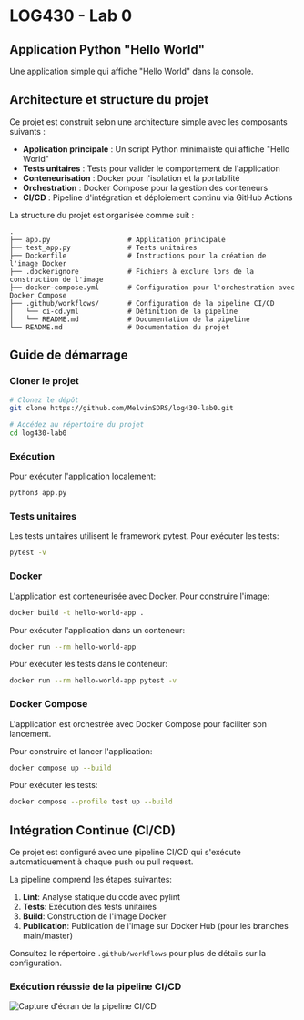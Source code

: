 # LOG430 - Lab 0

## Application Python "Hello World"

Une application simple qui affiche "Hello World" dans la console.

## Architecture et structure du projet

Ce projet est construit selon une architecture simple avec les composants suivants :

- **Application principale** : Un script Python minimaliste qui affiche "Hello World"
- **Tests unitaires** : Tests pour valider le comportement de l'application
- **Conteneurisation** : Docker pour l'isolation et la portabilité 
- **Orchestration** : Docker Compose pour la gestion des conteneurs
- **CI/CD** : Pipeline d'intégration et déploiement continu via GitHub Actions

La structure du projet est organisée comme suit :

```
.
├── app.py                   # Application principale
├── test_app.py              # Tests unitaires
├── Dockerfile               # Instructions pour la création de l'image Docker
├── .dockerignore            # Fichiers à exclure lors de la construction de l'image
├── docker-compose.yml       # Configuration pour l'orchestration avec Docker Compose
├── .github/workflows/       # Configuration de la pipeline CI/CD
│   └── ci-cd.yml            # Définition de la pipeline
│   └── README.md            # Documentation de la pipeline
└── README.md                # Documentation du projet
```

## Guide de démarrage

### Cloner le projet

```bash
# Clonez le dépôt
git clone https://github.com/MelvinSDRS/log430-lab0.git

# Accédez au répertoire du projet
cd log430-lab0
```

### Exécution

Pour exécuter l'application localement:

```bash
python3 app.py
```

### Tests unitaires

Les tests unitaires utilisent le framework pytest. Pour exécuter les tests:

```bash
pytest -v
```

### Docker

L'application est conteneurisée avec Docker. Pour construire l'image:

```bash
docker build -t hello-world-app .
```

Pour exécuter l'application dans un conteneur:

```bash
docker run --rm hello-world-app
```

Pour exécuter les tests dans le conteneur:

```bash
docker run --rm hello-world-app pytest -v
```

### Docker Compose

L'application est orchestrée avec Docker Compose pour faciliter son lancement.

Pour construire et lancer l'application:

```bash
docker compose up --build
```

Pour exécuter les tests:

```bash
docker compose --profile test up --build
```

## Intégration Continue (CI/CD)

Ce projet est configuré avec une pipeline CI/CD qui s'exécute automatiquement à chaque push ou pull request.

La pipeline comprend les étapes suivantes:

1. **Lint**: Analyse statique du code avec pylint
2. **Tests**: Exécution des tests unitaires
3. **Build**: Construction de l'image Docker
4. **Publication**: Publication de l'image sur Docker Hub (pour les branches main/master)

Consultez le répertoire `.github/workflows` pour plus de détails sur la configuration.

### Exécution réussie de la pipeline CI/CD

![Capture d'écran de la pipeline CI/CD](https://github.com/user-attachments/assets/f60d2607-1c55-4c17-83a4-0c92bf87bcc6)
